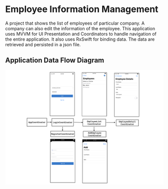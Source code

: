 # Employee Information Management
 A project that shows the list of employees of particular company. A company can also edit the information of the employee. This application uses MVVM for UI Presentation and Coordinators to handle navigation of the entire application. It also uses RxSwift for binding data. The data are retrieved and persisted in a json file.


## Application Data Flow Diagram
<p align="center">
<img src="https://github.com/jcobeadev/Employee-Information-Management/blob/main/Images/AppDataFlowCoordinator.png" alt="App Data Flow Diagram" title="App Data Flow Diagram"/>
</p>



